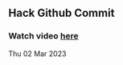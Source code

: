 
 ## Hack Github Commit 
 ### Watch video <a href="https://www.youtube.com">here</a> 
 Thu 02 Mar 2023 
